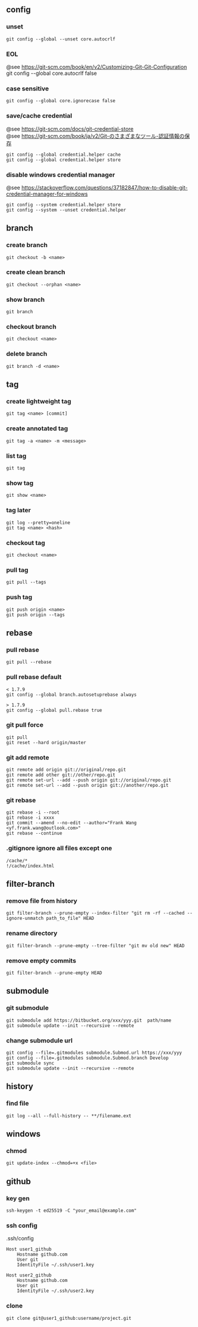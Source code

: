  config
-------------------
### unset
	git config --global --unset core.autocrlf

### EOL
@see https://git-scm.com/book/en/v2/Customizing-Git-Git-Configuration
	git config --global core.autocrlf false

### case sensitive
	git config --global core.ignorecase false

### save/cache credential
@see https://git-scm.com/docs/git-credential-store  
@see https://git-scm.com/book/ja/v2/Git-のさまざまなツール-認証情報の保存  

	git config --global credential.helper cache
	git config --global credential.helper store

### disable windows credential manager
@see https://stackoverflow.com/questions/37182847/how-to-disable-git-credential-manager-for-windows

	git config --system credential.helper store
	git config --system --unset credential.helper


 branch
--------------------
### create branch
	git checkout -b <name>

### create clean branch
	git checkout --orphan <name>

### show branch
	git branch

### checkout branch
	git checkout <name>

### delete branch
	git branch -d <name>


 tag
------------------------- 
### create lightweight tag
	git tag <name> [commit]

### create annotated tag
	git tag -a <name> -m <message>

### list tag
	git tag

### show tag
	git show <name>

### tag later
	git log --pretty=oneline
	git tag <name> <hash>

### checkout tag
	git checkout <name>

### pull tag
	git pull --tags

### push tag
	git push origin <name>
	git push origin --tags

 rebase
------------------------
### pull rebase
	git pull --rebase

### pull rebase default
	< 1.7.9
	git config --global branch.autosetuprebase always

	> 1.7.9
	git config --global pull.rebase true

### git pull force
	git pull
	git reset --hard origin/master

### git add remote
	git remote add origin git://original/repo.git
	git remote add other git://other/repo.git
	git remote set-url --add --push origin git://original/repo.git
	git remote set-url --add --push origin git://another/repo.git

### git rebase
	git rebase -i --root
	git rebase -i xxxx
	git commit --amend --no-edit --author="Frank Wang <yf.frank.wang@outlook.com>"
	git rebase --continue

### .gitignore ignore all files except one
	/cache/*
	!/cache/index.html


 filter-branch
------------------------------------
### remove file from history
	git filter-branch --prune-empty --index-filter "git rm -rf --cached --ignore-unmatch path_to_file" HEAD


### rename directory
	git filter-branch --prune-empty --tree-filter "git mv old new" HEAD

### remove empty commits
	git filter-branch --prune-empty HEAD


 submodule
------------------------------------
### git submodule
	git submodule add https://bitbucket.org/xxx/yyy.git  path/name
	git submodule update --init --recursive --remote

### change submodule url
	git config --file=.gitmodules submodule.Submod.url https://xxx/yyy
	git config --file=.gitmodules submodule.Submod.branch Develop
	git submodule sync
	git submodule update --init --recursive --remote


 history
-------------------------------------
### find file
	git log --all --full-history -- **/filename.ext


 windows
-------------------------------------
### chmod
	git update-index --chmod=+x <file>


 github
-------------------------------------
### key gen
	ssh-keygen -t ed25519 -C "your_email@example.com"

### ssh config
.ssh/config
```
Host user1_github
    Hostname github.com
    User git
    IdentityFile ~/.ssh/user1.key

Host user2_github
    Hostname github.com
    User git
    IdentityFile ~/.ssh/user2.key
```

### clone
	git clone git@user1_github:username/project.git
